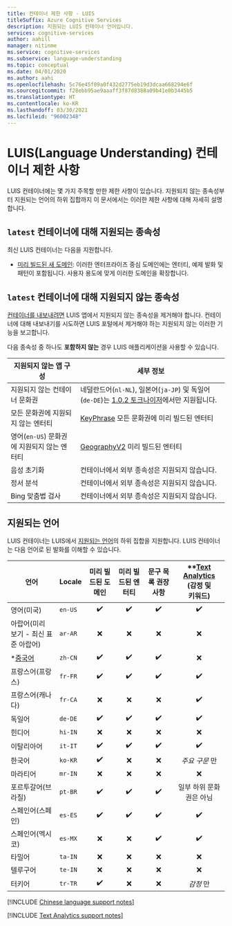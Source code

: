 ```yaml
---
title: 컨테이너 제한 사항 - LUIS
titleSuffix: Azure Cognitive Services
description: 지원되는 LUIS 컨테이너 언어입니다.
services: cognitive-services
author: aahill
manager: nitinme
ms.service: cognitive-services
ms.subservice: language-understanding
ms.topic: conceptual
ms.date: 04/01/2020
ms.author: aahi
ms.openlocfilehash: 5c76e45f09a0f432d2775eb19d3dcaa668294e6f
ms.sourcegitcommit: f28ebb95ae9aaaff3f87d8388a09b41e0b3445b5
ms.translationtype: HT
ms.contentlocale: ko-KR
ms.lasthandoff: 03/30/2021
ms.locfileid: "96002348"
---
```

# <a name="language-understanding-luis-container-limitations"></a>LUIS(Language Understanding) 컨테이너 제한 사항

LUIS 컨테이너에는 몇 가지 주목할 만한 제한 사항이 있습니다. 지원되지 않는 종속성부터 지원되는 언어의 하위 집합까지 이 문서에서는 이러한 제한 사항에 대해 자세히 설명합니다.

## <a name="supported-dependencies-for-latest-container"></a>`latest` 컨테이너에 대해 지원되는 종속성

최신 LUIS 컨테이너는 다음을 지원합니다.

* [미리 빌드된 새 도메인](luis-reference-prebuilt-domains.md): 이러한 엔터프라이즈 중심 도메인에는 엔터티, 예제 발화 및 패턴이 포함됩니다. 사용자 용도에 맞게 이러한 도메인을 확장합니다.

## <a name="unsupported-dependencies-for-latest-container"></a>`latest` 컨테이너에 대해 지원되지 않는 종속성

[컨테이너를 내보내려면](luis-container-howto.md#export-packaged-app-from-luis) LUIS 앱에서 지원되지 않는 종속성을 제거해야 합니다. 컨테이너에 대해 내보내기를 시도하면 LUIS 포털에서 제거해야 하는 지원되지 않는 이러한 기능을 보고합니다.

다음 종속성 중 하나도 **포함하지 않는** 경우 LUIS 애플리케이션을 사용할 수 있습니다.

지원되지 않는 앱 구성|세부 정보|
|--|--|
|지원되지 않는 컨테이너 문화권| 네덜란드어(`nl-NL`), 일본어(`ja-JP`) 및 독일어(`de-DE`)는 [1.0.2 토크나이저](luis-language-support.md#custom-tokenizer-versions)에서만 지원됩니다.|
|모든 문화권에 지원되지 않는 엔터티|[KeyPhrase](luis-reference-prebuilt-keyphrase.md) 모든 문화권에 미리 빌드된 엔터티|
|영어(`en-US`) 문화권에 지원되지 않는 엔터티|[GeographyV2](luis-reference-prebuilt-geographyV2.md) 미리 빌드된 엔터티|
|음성 초기화|컨테이너에서 외부 종속성은 지원되지 않습니다.|
|정서 분석|컨테이너에서 외부 종속성은 지원되지 않습니다.|
|Bing 맞춤법 검사|컨테이너에서 외부 종속성은 지원되지 않습니다.|

## <a name="languages-supported"></a>지원되는 언어

LUIS 컨테이너는 LUIS에서 [지원되는 언어](luis-language-support.md#languages-supported)의 하위 집합을 지원합니다. LUIS 컨테이너는 다음 언어로 된 발화를 이해할 수 있습니다.

| 언어 | Locale | 미리 빌드된 도메인 | 미리 빌드된 엔터티 | 문구 목록 권장 사항 | \**[Text Analytics](../text-analytics/language-support.md)<br>(감정 및<br>키워드)|
|--|--|:--:|:--:|:--:|:--:|
| 영어(미국) | `en-US` | ✔️ | ✔️ | ✔️ | ✔️ |
| 아랍어(미리 보기 - 최신 표준 아랍어) |`ar-AR`|❌|❌|❌|❌|
| *[중국어](#chinese-support-notes) |`zh-CN` | ✔️ | ✔️ | ✔️ | ❌ |
| 프랑스어(프랑스) |`fr-FR` | ✔️ | ✔️ | ✔️ | ✔️ |
| 프랑스어(캐나다) |`fr-CA` | ❌ | ❌ | ❌ | ✔️ |
| 독일어 |`de-DE` | ✔️ | ✔️ | ✔️ | ✔️ |
| 힌디어 | `hi-IN`| ❌ | ❌ | ❌ | ❌ |
| 이탈리아어 |`it-IT` | ✔️ | ✔️ | ✔️ | ✔️ |
| 한국어 |`ko-KR` | ✔️ | ❌ | ❌ | *주요 구문* 만 |
| 마라티어 | `mr-IN`|❌|❌|❌|❌|
| 포르투갈어(브라질) |`pt-BR` | ✔️ | ✔️ | ✔️ | 일부 하위 문화권은 아님 |
| 스페인어(스페인) |`es-ES` | ✔️ | ✔️ |✔️|✔️|
| 스페인어(멕시코)|`es-MX` | ❌ | ❌ |✔️|✔️|
| 타밀어 | `ta-IN`|❌|❌|❌|❌|
| 텔루구어 | `te-IN`|❌|❌|❌|❌|
| 터키어 | `tr-TR` |✔️| ❌ | ❌ | *감정* 만 |

[!INCLUDE [Chinese language support notes](includes/chinese-language-support-notes.md)]

[!INCLUDE [Text Analytics support notes](includes/text-analytics-support-notes.md)]

